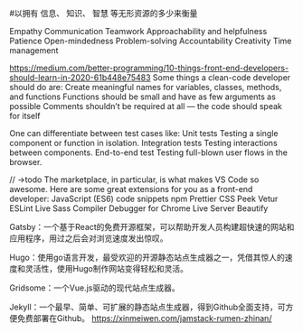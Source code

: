 #以拥有
信息、
知识、
智慧
等无形资源的多少来衡量

Empathy
Communication
Teamwork
Approachability and helpfulness
Patience
Open-mindedness
Problem-solving
Accountability
Creativity
Time management

https://medium.com/better-programming/10-things-front-end-developers-should-learn-in-2020-61b448e75483
Some things a clean-code developer should do are:
Create meaningful names for variables, classes, methods, and functions
Functions should be small and have as few arguments as possible
Comments shouldn’t be required at all — the code should speak for itself


One can differentiate between test cases like:
Unit tests
Testing a single component or function in isolation.
Integration tests
Testing interactions between components.
End-to-end test
Testing full-blown user flows in the browser.

// ->todo
The marketplace, in particular, is what makes VS Code so awesome. Here are some great extensions for you as a front-end developer:
JavaScript (ES6) code snippets
npm
Prettier
CSS Peek
Vetur
ESLint
Live Sass Compiler
Debugger for Chrome
Live Server
Beautify

Gatsby：一个基于React的免费开源框架，可以帮助开发人员构建超快速的网站和应用程序，用过之后会对浏览速度发出惊叹。

Hugo：使用go语言开发，最受欢迎的开源静态站点生成器之一，凭借其惊人的速度和灵活性，使用Hugo制作网站变得轻松和灵活。

Gridsome：一个Vue.js驱动的现代站点生成器。

Jekyll：一个最早、简单、可扩展的静态站点生成器，得到Github全面支持，可方便免费部署在Github。
https://xinmeiwen.com/jamstack-rumen-zhinan/
